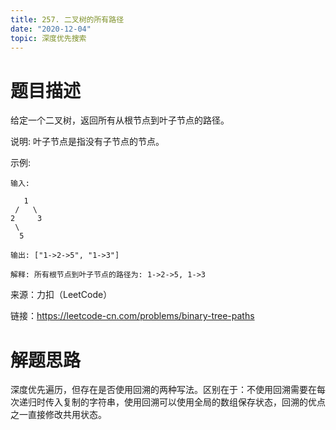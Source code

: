 ```yaml
---
title: 257. 二叉树的所有路径
date: "2020-12-04"
topic: 深度优先搜索
---
```

# 题目描述
给定一个二叉树，返回所有从根节点到叶子节点的路径。

说明: 叶子节点是指没有子节点的节点。

示例:
```
输入:

   1
 /   \
2     3
 \
  5

输出: ["1->2->5", "1->3"]

解释: 所有根节点到叶子节点的路径为: 1->2->5, 1->3
```

来源：力扣（LeetCode）

链接：https://leetcode-cn.com/problems/binary-tree-paths

# 解题思路

深度优先遍历，但存在是否使用回溯的两种写法。区别在于：不使用回溯需要在每次递归时传入复制的字符串，使用回溯可以使用全局的数组保存状态，回溯的优点之一直接修改共用状态。